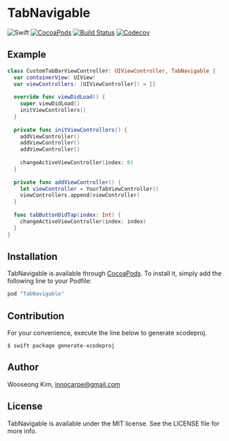 # TabNavigable

![Swift](https://img.shields.io/badge/Swift-4.0-orange.svg)
[![CocoaPods](http://img.shields.io/cocoapods/v/TabNavigable.svg)](https://cocoapods.org/pods/TabNavigable)
[![Build Status](https://travis-ci.org/innocarpe/TabNavigable.svg?branch=master)](https://travis-ci.org/innocarpe/TabNavigable)
[![Codecov](https://img.shields.io/codecov/c/github/innocarpe/TabNavigable.svg)](https://codecov.io/gh/innocarpe/TabNavigable/)

## Example

```swift
class CustomTabBarViewController: UIViewController, TabNavigable {
  var containerView: UIView!
  var viewControllers: [UIViewController]! = []
  
  override func viewDidLoad() {
    super.viewDidLoad()
    initViewControllers()
  }
  
  private func initViewControllers() {
    addViewController()
    addViewController()
    addViewController()
    
    changeActiveViewController(index: 0)
  }
  
  private func addViewController() {
    let viewController = YourTabViewController()
    viewControllers.append(viewController)
  }
  
  func tabButtonDidTap(index: Int) {
    changeActiveViewController(index: index)
  }
}
```

## Installation

TabNavigable is available through [CocoaPods](http://cocoapods.org). To install
it, simply add the following line to your Podfile:

```ruby
pod "TabNavigable"
```

## Contribution

For your convenience, execute the line below to generate xcodeproj.

```console
$ swift package generate-xcodeproj
```
    
## Author

Wooseong Kim, innocarpe@gmail.com

## License

TabNavigable is available under the MIT license. See the LICENSE file for more info.

